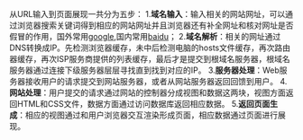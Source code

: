 从URL输入到页面展现一共分为五步：
    1.__域名输入__：输入相关的网站网址，可以通过浏览器搜索关键词得到相应的网站网址并且浏览器还有补全网址和核对网址是否假冒的作用，国外常用[google](www.google.com),国内常用[baidu](www.baidu.com)；
    2.__域名解析__：相关的网址通过DNS转换成IP。先检测浏览器缓存，未中后检测电脑的hosts文件缓存，再次路由器缓存，再次ISP服务商提供的列表缓存，最后才是提交到根域名服务器，根域名服务器通过连接下级服务器层层寻找直到找到对应的IP。
    3.__服务器处理__：Web服务器接收用户的请求提交到网站服务器，或者从网站服务器返回回馈到用户。
    4.__网站处理__：用户提交的请求通过网站的控制器分成视图和数据这两块，视图方面返回HTML和CSS文件，数据方面通过访问数据库返回相应数据。
    5.__返回页面生成__：相应的视图通过和用户浏览器交互渲染形成页面，相应数据通过页面进行展现。
